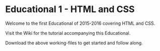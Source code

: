 # Educational 1 - HTML and CSS
Welcome to the first Educational of 2015-2016 covering HTML and CSS.

Visit the Wiki for the tutorial accompanying this Educational.

Download the above working-files to get started and follow along.
